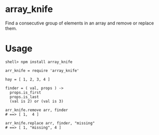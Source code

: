 
array\_knife
=============

Find a consecutive group of elements in an array and remove or replace them.


Usage
====

    shell> npm install array_knife

    arr_knife = require 'array_knife'

    hay = [ 1, 2, 3, 4 ]

    finder = ( val, props ) ->
      props.is_first
      props.is_last
      (val is 2) or (val is 3)

    arr_knife.remove arr, finder
    # ==> [ 1,  4 ]
   
    arr_knife.replace arr, finder, "missing"
    # ==> [ 1, "missing", 4 ]


   

